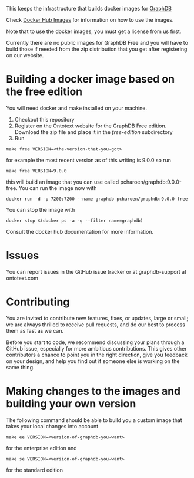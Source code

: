 This keeps the infrastructure that builds docker images for [GraphDB](http://graphdb.ontotext.com/)

Check [Docker Hub Images](https://hub.docker.com/r/ontotext/graphdb/) for information on how to use the images.

Note that to use the docker images, you must get a license from us first.

Currently there are no public images for GraphDB Free and you will have to
build those if needed from the zip distribution that you get after registering
on our website.

# Building a docker image based on the free edition

You will need docker and make installed on your machine.

1. Checkout this repository
1. Register on the Ontotext website for the GraphDB Free edition. Download the zip file and place it in the *free-edition* subdirectory
1. Run
```shell
make free VERSION=<the-version-that-you-got>
```

for example the most recent version as of this writing is 9.0.0 so run
```shell
make free VERSION=9.0.0
```

this will build an image that you can use called pcharoen/graphdb:9.0.0-free.
You can run the image now with
```shell
docker run -d -p 7200:7200 --name graphdb pcharoen/graphdb:9.0.0-free
```
You can stop the image with
```shell
docker stop $(docker ps -a -q --filter name=graphdb)
```

Consult the docker hub documentation for more information.


# Issues

You can report issues in the GitHub issue tracker or at graphdb-support at ontotext.com


# Contributing

You are invited to contribute new features, fixes, or updates, large or small;
we are always thrilled to receive pull requests, and do our best to process
them as fast as we can.

Before you start to code, we recommend discussing your plans through a GitHub
issue, especially for more ambitious contributions. This gives other
contributors a chance to point you in the right direction, give you feedback on
your design, and help you find out if someone else is working on the same
thing.

# Making changes to the images and building your own version

The following command should be able to build you a custom image that takes your local changes into account

```shell
make ee VERSION=<version-of-graphdb-you-want>
```
for the enterprise edition and

```shell
make se VERSION=<version-of-graphdb-you-want>
```

for the standard edition
